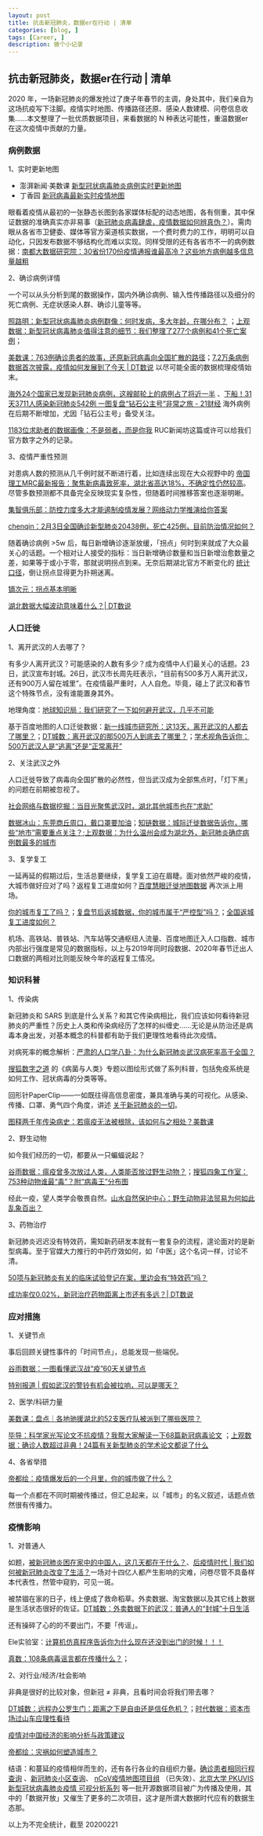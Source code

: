 ```yaml
---
layout: post
title: 抗击新冠肺炎，数据er在行动 | 清单
categories: [blog, ]
tags: [Career, ]
description: 做个小记录
---
```


## 抗击新冠肺炎，数据er在行动 | 清单

2020 年，一场新冠肺炎的爆发抢过了庚子年春节的主调，身处其中，我们亲自为这场抗疫写下注脚。疫情实时地图、传播路径还原、感染人数建模、问卷信息收集……本文整理了一批优质数据项目，来看数据的 N 种表达可能性，重温数据er 在这次疫情中贡献的力量。

### 病例数据

1、实时更新地图

- 澎湃新闻·美数课 [新型冠状病毒肺炎病例实时更新地图](http://projects.thepaper.cn/thepaper-cases/839studio/feiyan/?from=timeline&isappinstalled=0)
- 丁香园 [新冠病毒最新实时疫情地图](https://ncov.dxy.cn/ncovh5/view/pneumonia)

眼看着疫情从最初的一张静态长图到各家媒体标配的动态地图，各有侧重，其中保证数据的准确真实亦非易事（[新冠肺炎病毒肆虐，疫情数据如何辨真伪？](https://www.thepaper.cn/newsDetail_forward_6001528)）。需肉眼从各省市卫健委、媒体等官方渠道核实数据，一个费时费力的工作，明明可以自动化，只因发布数据不够结构化而难以实现。同样受限的还有各省市不一的病例数据：[南都大数据研究院：30省份170份疫情通报谁最高冷？这些地方病例越多信息量越粗](https://m.mp.oeeee.com/a/BAAFRD000020200126254199.html?layer=3&share=chat&isndappinstalled=0&from=groupmessage&isappinstalled=0)

2、确诊病例详情

一个可以从头分析到尾的数据操作，国内外确诊病例、输入性传播路径以及细分的死亡病例、无症状感染人群、确诊儿童等等。

[照路明：新型冠状病毒肺炎病例群像：何时发病，多大年龄，在哪分布？](https://www.thepaper.cn/newsDetail_forward_5601380) ；[上观数据：新型冠状病毒肺炎值得注意的细节：我们整理了277个病例和41个死亡案例](https://www.thepaper.cn/newsDetail_forward_5644119)；

[美数课：763例确诊患者的故事，还原新冠病毒向全国扩散的路径](https://www.thepaper.cn/newsDetail_forward_5719018)；[7.2万条病例数据首次披露，疫情如何发展到了今天 | DT数说](https://mp.weixin.qq.com/s/dSwxn2E0AfgfN95rR6kGoQ) 以尽可能全面的数据梳理疫情始末。

[海外24个国家已发现新冠肺炎病例，这艘邮轮上的病例占了将近一半](https://www.thepaper.cn/newsDetail_forward_6038417) 、[下船！31天3711人感染新冠肺炎542例 一图复盘“钻石公主号”非常之旅 - 21财经](https://m.21jingji.com/article/20200219/herald/ce706493a278babd7471a77d092ad3ee.html) 海外病例在后期不断增加，尤因「钻石公主号」备受关注。

[1183位求助者的数据画像：不是弱者，而是你我](https://mp.weixin.qq.com/s/0mB03Zp0jaI9uOdx5cbCkg) RUC新闻坊这篇或许可以给我们官方数字之外的记录。

3、疫情严重性预测

对患病人数的预测从几千例时就不断进行着，比如连续出现在大众视野中的 [帝国理工MRC最新报告：聚焦新病毒致死率，湖北省高达18%，不确定性仍然较高](https://mp.weixin.qq.com/s/g_PIZDjrbSDtRN4_dR_jbA)。尽管多数预测都不具备完全反映现实复杂性，但随着时间推移答案也逐渐明晰。

[集智俱乐部：防控力度多大才能遏制疫情发展？网络动力学推演给你答案](https://www.thepaper.cn/newsDetail_forward_5677940)

[chenqin：2月3日全国确诊新型肺炎20438例，死亡425例，目前防治情况如何？](https://www.zhihu.com/question/369545723/answer/998673515)

随着确诊病例 >5w 后，每日新增确诊逐渐放缓，「拐点」何时到来就成了大众最关心的话题。一个相对让人接受的指标：当日新增确诊数量和当日新增治愈数量之差，如果等于或小于零，那就说明拐点到来。无奈后期湖北官方不断变化的 [统计口径](https://m.thepaper.cn/newsDetail_forward_6055468)，倒让拐点显得更为扑朔迷离。

[镝次元：拐点基本明晰](https://www.thepaper.cn/newsDetail_forward_6042457)

[湖北数据大幅波动意味着什么？| DT数说](https://mp.weixin.qq.com/s/HGP6NUwgfWlC7shTWyeL8g)

### 人口迁徙

1、离开武汉的人去哪了？

有多少人离开武汉？可能感染的人数有多少？成为疫情中人们最关心的话题。23日，武汉宣布封城。26日，武汉市长周先旺表示，“目前有500多万人离开武汉，还有900万人留在城里”。在疫情最严重时，人人自危。毕竟，碰上了武汉和春节这个特殊节点，没有谁能置身其外。

地理角度：[地球知识局：我们研究了一下如何避开武汉，几乎不可能](https://www.thepaper.cn/newsDetail_forward_5621924)

基于百度地图的人口迁徙数据：[新一线城市研究所：这13天，离开武汉的人都去了哪里？](https://www.thepaper.cn/newsDetail_forward_5621534)；[DT城数：离开武汉的那500万人到底去了哪里？](https://www.thepaper.cn/newsDetail_forward_5649648)；[学术视角告诉你：500万武汉人是“逃离”还是“正常离开”](https://www.thepaper.cn/newsDetail_forward_5654383) 

2、关注武汉之外

人口迁徙导致了病毒向全国扩散的必然性，但当武汉成为全部焦点时，「灯下黑」的问题在前期被忽视了。

[社会网络与数据挖掘：当目光聚焦武汉时，湖北其他城市也在“求助”](https://www.thepaper.cn/newsDetail_forward_5721163)

[数据冰山：东莞商丘周口，戴口罩要加油](https://www.thepaper.cn/newsDetail_forward_5696027)；[知链数据：城际迁徙数据告诉你，哪些“地市”需要重点关注？](https://www.thepaper.cn/newsDetail_forward_5673003);[上观数据：为什么温州会成为湖北外，新冠肺炎确症病例数最多的城市](https://www.thepaper.cn/newsDetail_forward_5735611)

3、复学复工

一延再延的假期过后，生活总要继续，复学复工迫在眉睫。面对依然严峻的疫情，大城市做好应对了吗？返程复工进度如何？[百度慧眼迁徙地图数据](http://qianxi.baidu.com/) 再次派上用场。

[你的城市复工了吗？](https://www.thepaper.cn/newsDetail_forward_6032703)；[复盘节后返城数据，你的城市属于“严控型”吗？](https://www.thepaper.cn/newsDetail_forward_6031003)；[全国返城复工进度如何？](https://www.thepaper.cn/newsDetail_forward_6040490)

机场、高铁站、普铁站、汽车站等交通枢纽人流量、百度地图迁入人口指数、城市内部出行强度是常见的数据指标，以上与2019年同时段数据、2020年春节迁出人口数据的两相对比则能反映今年的返程复工情况。

### 知识科普

1、传染病

新冠肺炎和 SARS 到底是什么关系？和其它传染病相比，我们应该如何看待新冠肺炎的严重性？历史上人类和传染病经历了怎样的纠缠史……无论是从防治还是病毒本身出发，对基本概念的科普都有助于我们更理性地看待此次疫情。

对病死率的概念解析：[严肃的人口学八卦：为什么新冠肺炎武汉病死率高于全国？](https://www.thepaper.cn/newsDetail_forward_5775043)

[搜狐数字之道](https://www.thepaper.cn/user_3944333) 的《病菌与人类》专题以图绘形式做了系列科普，包括免疫系统是如何工作、冠状病毒的分类等等。

回形针PaperClip——一如既往得高信息密度，兼具准确与美的可视化。从感染、传播、口罩、勇气四个角度，讲述 [关于新冠肺炎的一切](https://www.thepaper.cn/newsDetail_forward_5738734)。

[图释两千年传染病史：若瘟疫无法被根除，该如何与之相处？美数课](https://www.thepaper.cn/newsDetail_forward_6058438)

2、野生动物

如今我们经历的一切，都要从一只蝙蝠说起？

[谷雨数据：瘟疫曾多次放过人类，人类能否放过野生动物？](https://www.thepaper.cn/newsDetail_forward_5696676)；[搜狐四象工作室：753种动物谁最“毒”？附“病毒王”分布图](https://www.thepaper.cn/newsDetail_forward_5817691)

经此一疫，望人类学会敬畏自然。[山水自然保护中心：野生动物非法贸易为何如此乱象百出？](https://mp.weixin.qq.com/s/5MGKirkyiI-BayymIW42MA)

3、药物治疗

新冠肺炎迟迟没有特效药，需知新药研发本就有一套复杂的流程，遑论面对的是新型病毒。至于官媒大力推行的中药疗效如何，如「中医」这个名词一样，讨论不清。

[50项与新冠肺炎有关的临床试验登记在案，里边会有“特效药”吗？](https://www.thepaper.cn/newsDetail_forward_5910240)

[成功率仅0.02%，新冠治疗药物距离上市还有多远？| DT数说](https://mp.weixin.qq.com/s/nxoUB3GSZBKaIA7ICeQmhQ)

### 应对措施

1、关键节点

事后回顾关键性事件的「时间节点」，总能发现一些端倪。

[谷雨数据：一图看懂武汉战“疫”60天关键节点](https://www.thepaper.cn/newsDetail_forward_5677962) 

[特别报道 | 假如武汉的警铃有机会被拉响，可以是哪天？](https://www.yicai.com/news/100495596.html)

2、医学/科研力量

[美数课：盘点｜各地驰援湖北的52支医疗队被派到了哪些医院？](https://www.thepaper.cn/newsDetail_forward_5719019)

[毕导：科学家光写论文不抗疫情？我帮大家解读一下68篇新冠病毒论文](https://mp.weixin.qq.com/s/EmMfaeOmQgKeIUMYhs5OYA)
；[上观数据：确诊人数超过非典！24篇有关新型肺炎的学术论文都说了什么](https://www.thepaper.cn/newsDetail_forward_5677944)

4、各省举措

[帝都绘：疫情爆发后的一个月里，你的城市做了什么？](https://mp.weixin.qq.com/s/vJvPzKSaF0kl2yxeuPMs-w)

每一个点都在不同时期被传播过，但汇总起来，以「城市」的名义叙述，话题点依然很有传播力。

### 疫情影响

1、对普通人

如题，[被新冠肺炎困在家中的中国人，这几天都在干什么？](https://www.thepaper.cn/newsDetail_forward_5662782)、[后疫情时代 | 我们如何被新冠肺炎改变了生活？](https://www.thepaper.cn/newsDetail_forward_5878357)一场对十四亿人都产生影响的灾难，问卷尽管不具备样本代表性，然管中窥豹，可见一斑。

被禁锢在家的日子，线上便成了救命稻草。外卖数据、淘宝数据以及其它线上数据是生活状态很好的佐证。[DT城数：外卖数据下的武汉：普通人的“封城”十日生活](https://www.thepaper.cn/newsDetail_forward_5791269)

还有操碎了心的的不要出门，不要「传谣」。

Ele实验室：[计算机仿真程序告诉你为什么现在还没到出门的时候！！！](https://www.bilibili.com/video/av86478875)

[真数：108条病毒谣言都在传播什么？](https://www.thepaper.cn/newsDetail_forward_5641010)；

2、对行业/经济/社会影响

非典是很好的比较对象，但新冠 ≠ 非典，且看时间会将我们带去哪？

[DT城数：远程办公罗生门：距离之下是自由还是信任危机？](https://www.thepaper.cn/newsDetail_forward_5797917)；[时代数据：资本市场过山车应理性看待](https://www.thepaper.cn/newsDetail_forward_5791885)

[疫情对中国经济的影响分析与政策建议](https://mp.weixin.qq.com/s/N-voHc3Z8nebMxPOiVnZtA)

[帝都绘：灾祸如何塑造城市？](https://www.thepaper.cn/newsDetail_forward_5647644)

结语：和蔓延的疫情相伴而生的，还有各行各业的自组织力量。[确诊患者相同行程查询](http://2019ncov.nosugartech.com/?scene=2&clicktime=1580273242&enterid=1580273242&from=groupmessage&isappinstalled=0) 、[新冠肺炎小区查询](https://ncov.html5.qq.com/community?channelid=1&from=singlemessage&isappinstalled=0)、
[nCoV疫情地图项目组](https://mp.weixin.qq.com/s/LdVi-HjHFXLAe99Dhf8mnA) （已失效）、[北京大学 PKUVIS 新型冠状病毒肺炎疫情 可视分析系列](http://vis.pku.edu.cn/ncov/home.html) 等一批开源数据项目被广为传播及使用，其中的「数据开放」又催生了更多的二次项目，这才是所谓大数据时代应有的数据生态那。

以上为不完全统计，截至 20200221